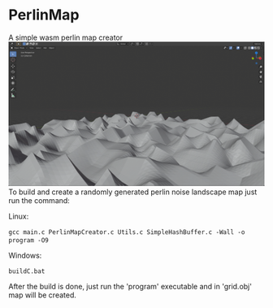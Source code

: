 # PerlinMap
A simple wasm perlin map creator
![alt text](Images/PerlinV1.png)
To build and create a randomly generated perlin noise landscape map
just run the command:

Linux:

    gcc main.c PerlinMapCreator.c Utils.c SimpleHashBuffer.c -Wall -o program -O9
  
Windows:
  
    buildC.bat
    
After the build is done, just run the 'program' executable and in 'grid.obj' map will be created.
  
 
